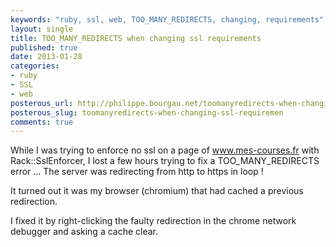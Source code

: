 ```yaml
---
keywords: "ruby, ssl, web, TOO_MANY_REDIRECTS, changing, requirements"
layout: single
title: TOO_MANY_REDIRECTS when changing ssl requirements
published: true
date: 2013-01-28
categories:
- ruby
- SSL
- web
posterous_url: http://philippe.bourgau.net/toomanyredirects-when-changing-ssl-requiremen
posterous_slug: toomanyredirects-when-changing-ssl-requiremen
comments: true
---
```

While I was trying to enforce no ssl on a page of <a href="http://www.mes-courses.fr">www.mes-courses.fr</a> with Rack::SslEnforcer, I lost a few hours trying to fix a TOO_MANY_REDIRECTS error ... The server was redirecting from http to https in loop !<p /><div>It turned out it was my browser (chromium) that had cached a previous redirection.</div><p /><div>I fixed it by right-clicking the faulty redirection in the chrome network debugger and asking a cache clear.</div> 
